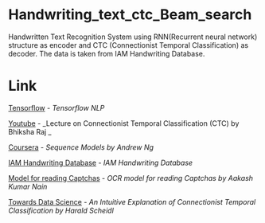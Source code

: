 # Handwriting_text_ctc_Beam_search

Handwritten Text Recognition System using RNN(Recurrent neural network) structure as encoder and CTC (Connectionist Temporal Classification) as decoder. The data is taken from IAM Handwriting Database. 

# Link
[Tensorflow](https://www.tensorflow.org/api_docs) - _Tensorflow NLP_

[Youtube](https://www.youtube.com/watch?v=c86gfVGcvh4) - _Lecture on Connectionist Temporal Classification (CTC) by Bhiksha Raj
_

[Coursera](https://www.coursera.org/learn/nlp-sequence-models) - _Sequence Models by Andrew Ng_

[IAM Handwriting Database](https://fki.tic.heia-fr.ch/databases/iam-handwriting-database) - _IAM Handwriting Database_
 
[Model for reading Captchas](https://keras.io/examples/vision/captcha_ocr/) - _OCR model for reading Captchas by Aakash Kumar Nain_

[Towards Data Science](https://towardsdatascience.com/intuitively-understanding-connectionist-temporal-classification-3797e43a86c) - _An Intuitive Explanation of Connectionist Temporal Classification by Harald Scheidl_
 
